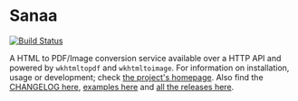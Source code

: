 # Sanaa

[![Build Status](https://travis-ci.org/itskingori/sanaa.svg?branch=master)](https://travis-ci.org/itskingori/sanaa)

A HTML to PDF/Image conversion service available over a HTTP API and powered by
`wkhtmltopdf` and `wkhtmltoimage`. For information on installation, usage or
development; check [the project's homepage][homepage]. Also find the [CHANGELOG
here][changelog], [examples here][examples] and [all the releases here][releases].

[changelog]: https://raw.githubusercontent.com/itskingori/sanaa/master/CHANGELOG.md
[examples]: https://github.com/itskingori/sanaa/tree/master/examples
[homepage]: https://kingori.co/sanaa
[releases]: https://github.com/itskingori/sanaa/releases
